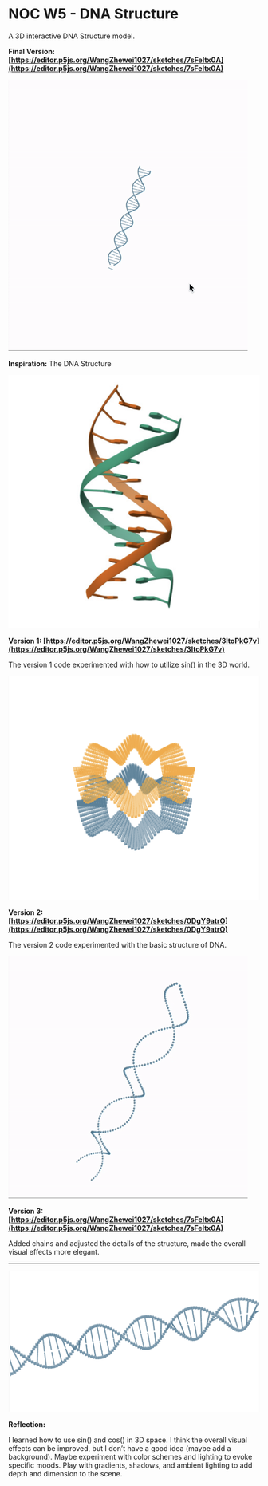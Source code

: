 # NOC W5 - DNA Structure

A 3D interactive DNA Structure model. 

**Final Version: [https://editor.p5js.org/WangZhewei1027/sketches/7sFeltx0A](https://editor.p5js.org/WangZhewei1027/sketches/7sFeltx0A)**

![ezgif-4-9e91e97d32.gif](NOC%20W5%20-%20DNA%20Structure%20ef722794580543ddbb6d89c3bd4238ab/ezgif-4-9e91e97d32.gif)

**Inspiration:** The DNA Structure

![截屏2024-03-05 16.27.29.png](NOC%20W5%20-%20DNA%20Structure%20ef722794580543ddbb6d89c3bd4238ab/%25E6%2588%25AA%25E5%25B1%258F2024-03-05_16.27.29.png)

**Version 1: [https://editor.p5js.org/WangZhewei1027/sketches/3ltoPkG7v](https://editor.p5js.org/WangZhewei1027/sketches/3ltoPkG7v)**

The version 1 code experimented with how to utilize sin() in the 3D world.

![截屏2024-03-05 15.18.18.png](NOC%20W5%20-%20DNA%20Structure%20ef722794580543ddbb6d89c3bd4238ab/%25E6%2588%25AA%25E5%25B1%258F2024-03-05_15.18.18.png)

**Version 2: [https://editor.p5js.org/WangZhewei1027/sketches/0DgY9atrO](https://editor.p5js.org/WangZhewei1027/sketches/0DgY9atrO)**

The version 2 code experimented with the basic structure of DNA.

![ezgif-1-4506b92748 (1).gif](NOC%20W5%20-%20DNA%20Structure%20ef722794580543ddbb6d89c3bd4238ab/ezgif-1-4506b92748_(1).gif)

**Version 3: [https://editor.p5js.org/WangZhewei1027/sketches/7sFeltx0A](https://editor.p5js.org/WangZhewei1027/sketches/7sFeltx0A)**

Added chains and adjusted the details of the structure, made the overall visual effects more elegant. 
****

![截屏2024-03-05 16.33.08.png](NOC%20W5%20-%20DNA%20Structure%20ef722794580543ddbb6d89c3bd4238ab/%25E6%2588%25AA%25E5%25B1%258F2024-03-05_16.33.08.png)

**Reflection:**

I learned how to use sin() and cos() in 3D space. I think the overall visual effects can be improved, but I don’t have a good idea (maybe add a background). Maybe experiment with color schemes and lighting to evoke specific moods. Play with gradients, shadows, and ambient lighting to add depth and dimension to the scene.